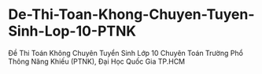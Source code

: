 # De-Thi-Toan-Khong-Chuyen-Tuyen-Sinh-Lop-10-PTNK
Đề Thi Toán Không Chuyên Tuyển Sinh Lớp 10 Chuyên Toán Trường Phổ Thông Năng Khiếu (PTNK), Đại Học Quốc Gia TP.HCM
